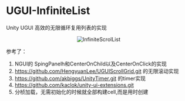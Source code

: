 # UGUI-InfiniteList
Unity UGUI 高效的无限循环复用列表的实现

<p align="center" >
<img src="https://github.com/kaclok/Unity-UGUI-InfiniteScrolList/tree/master/Gifs/gif.gif" alt="InfiniteScrolList" title="InfiniteScrolList demo">
</p>

参考了：
1. NGUI的 SpingPanelh和CenterOnChild以及CenterOnClick的实现
2. https://github.com/HengyuanLee/UGUIScrollGrid.git 的无限滚动实现
3. https://github.com/akbiggs/UnityTimer.git 的timer实现
4. https://github.com/kaclok/unity-ui-extensions.git
5. 分桢加载，无需初始化的时候就全部构建cell,而是用时创建
